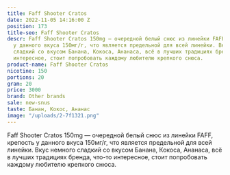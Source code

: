 ```yaml
---
title: Faff Shooter Cratos
date: 2022-11-05 14:16:00 Z
position: 173
title-seo: Faff Shooter Cratos
descr: Faff Shooter Cratos 150mg — очередной белый снюс из линейки FAFF, крепость
  у данного вкуса 150мг/г, что является предельной для всей линейки. Вкус немного
  сладкий со вкусом Банана, Кокоса, Ананаса, всё в лучших традициях бренда, что-то
  интересное, стоит попробовать каждому любителю крепкого снюса.
product-name: Faff Shooter Cratos
nicotine: 150
portions: 20
gram: 20
price: 3000
brand: Other brands
sale: new-snus
taste: Банан, Кокос, Ананас
image: "/uploads/2-7f1321.png"
---
```


Faff Shooter Cratos 150mg — очередной белый снюс из линейки FAFF, крепость у данного вкуса 150мг/г, что является предельной для всей линейки. Вкус немного сладкий со вкусом Банана, Кокоса, Ананаса, всё в лучших традициях бренда, что-то интересное, стоит попробовать каждому любителю крепкого снюса.